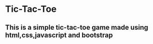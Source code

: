 # Tic-Tac-Toe
<h2>This is a simple tic-tac-toe game made using html,css,javascript and bootstrap</h2>
